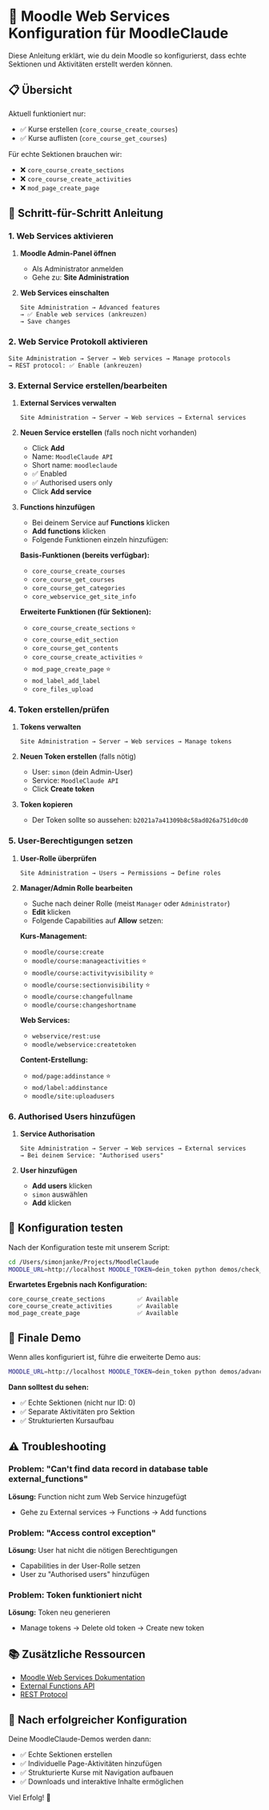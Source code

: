 # 🔧 Moodle Web Services Konfiguration für MoodleClaude

Diese Anleitung erklärt, wie du dein Moodle so konfigurierst, dass echte Sektionen und Aktivitäten erstellt werden können.

## 📋 Übersicht

Aktuell funktioniert nur:
- ✅ Kurse erstellen (`core_course_create_courses`)
- ✅ Kurse auflisten (`core_course_get_courses`)

Für echte Sektionen brauchen wir:
- ❌ `core_course_create_sections`
- ❌ `core_course_create_activities`
- ❌ `mod_page_create_page`

## 🚀 Schritt-für-Schritt Anleitung

### 1. Web Services aktivieren

1. **Moodle Admin-Panel öffnen**
   - Als Administrator anmelden
   - Gehe zu: **Site Administration**

2. **Web Services einschalten**
   ```
   Site Administration → Advanced features
   → ✅ Enable web services (ankreuzen)
   → Save changes
   ```

### 2. Web Service Protokoll aktivieren

```
Site Administration → Server → Web services → Manage protocols
→ REST protocol: ✅ Enable (ankreuzen)
```

### 3. External Service erstellen/bearbeiten

1. **External Services verwalten**
   ```
   Site Administration → Server → Web services → External services
   ```

2. **Neuen Service erstellen** (falls noch nicht vorhanden)
   - Click **Add**
   - Name: `MoodleClaude API`
   - Short name: `moodleclaude`
   - ✅ Enabled
   - ✅ Authorised users only
   - Click **Add service**

3. **Functions hinzufügen**
   - Bei deinem Service auf **Functions** klicken
   - **Add functions** klicken
   - Folgende Funktionen einzeln hinzufügen:

   **Basis-Funktionen (bereits verfügbar):**
   - `core_course_create_courses`
   - `core_course_get_courses`
   - `core_course_get_categories`
   - `core_webservice_get_site_info`

   **Erweiterte Funktionen (für Sektionen):**
   - `core_course_create_sections` ⭐
   - `core_course_edit_section`
   - `core_course_get_contents`
   - `core_course_create_activities` ⭐
   - `mod_page_create_page` ⭐
   - `mod_label_add_label`
   - `core_files_upload`

### 4. Token erstellen/prüfen

1. **Tokens verwalten**
   ```
   Site Administration → Server → Web services → Manage tokens
   ```

2. **Neuen Token erstellen** (falls nötig)
   - User: `simon` (dein Admin-User)
   - Service: `MoodleClaude API`
   - Click **Create token**
   
3. **Token kopieren**
   - Der Token sollte so aussehen: `b2021a7a41309b8c58ad026a751d0cd0`

### 5. User-Berechtigungen setzen

1. **User-Rolle überprüfen**
   ```
   Site Administration → Users → Permissions → Define roles
   ```

2. **Manager/Admin Rolle bearbeiten**
   - Suche nach deiner Rolle (meist `Manager` oder `Administrator`)
   - **Edit** klicken
   - Folgende Capabilities auf **Allow** setzen:

   **Kurs-Management:**
   - `moodle/course:create`
   - `moodle/course:manageactivities` ⭐
   - `moodle/course:activityvisibility` ⭐
   - `moodle/course:sectionvisibility` ⭐
   - `moodle/course:changefullname`
   - `moodle/course:changeshortname`

   **Web Services:**
   - `webservice/rest:use`
   - `moodle/webservice:createtoken`

   **Content-Erstellung:**
   - `mod/page:addinstance` ⭐
   - `mod/label:addinstance`
   - `moodle/site:uploadusers`

### 6. Authorised Users hinzufügen

1. **Service Authorisation**
   ```
   Site Administration → Server → Web services → External services
   → Bei deinem Service: "Authorised users"
   ```

2. **User hinzufügen**
   - **Add users** klicken  
   - `simon` auswählen
   - **Add** klicken

## 🧪 Konfiguration testen

Nach der Konfiguration teste mit unserem Script:

```bash
cd /Users/simonjanke/Projects/MoodleClaude
MOODLE_URL=http://localhost MOODLE_TOKEN=dein_token python demos/check_webservices.py
```

**Erwartetes Ergebnis nach Konfiguration:**
```
core_course_create_sections         ✅ Available
core_course_create_activities       ✅ Available  
mod_page_create_page                ✅ Available
```

## 🎯 Finale Demo

Wenn alles konfiguriert ist, führe die erweiterte Demo aus:

```bash
MOODLE_URL=http://localhost MOODLE_TOKEN=dein_token python demos/advanced_transfer.py
```

**Dann solltest du sehen:**
- ✅ Echte Sektionen (nicht nur ID: 0)
- ✅ Separate Aktivitäten pro Sektion
- ✅ Strukturierten Kursaufbau

## ⚠️ Troubleshooting

### Problem: "Can't find data record in database table external_functions"
**Lösung:** Function nicht zum Web Service hinzugefügt
- Gehe zu External services → Functions → Add functions

### Problem: "Access control exception"  
**Lösung:** User hat nicht die nötigen Berechtigungen
- Capabilities in der User-Rolle setzen
- User zu "Authorised users" hinzufügen

### Problem: Token funktioniert nicht
**Lösung:** Token neu generieren
- Manage tokens → Delete old token → Create new token

## 📚 Zusätzliche Ressourcen

- [Moodle Web Services Dokumentation](https://docs.moodle.org/dev/Web_services)
- [External Functions API](https://docs.moodle.org/dev/External_functions_API)
- [REST Protocol](https://docs.moodle.org/dev/Creating_a_web_service_client#REST)

## 🎉 Nach erfolgreicher Konfiguration

Deine MoodleClaude-Demos werden dann:
- ✅ Echte Sektionen erstellen
- ✅ Individuelle Page-Aktivitäten hinzufügen
- ✅ Strukturierte Kurse mit Navigation aufbauen
- ✅ Downloads und interaktive Inhalte ermöglichen

Viel Erfolg! 🚀